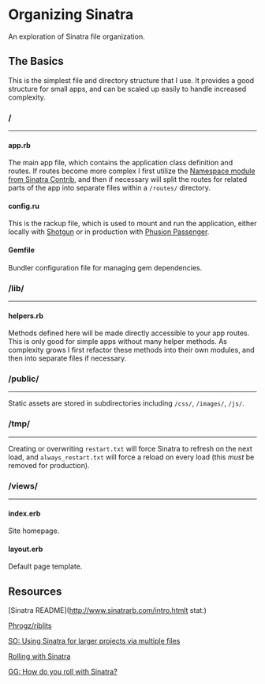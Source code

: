 # Organizing Sinatra

An exploration of Sinatra file organization.



## The Basics

This is the simplest file and directory structure that I use. It provides a good
structure for small apps, and can be scaled up easily to handle increased complexity.

### /
---

#### app.rb 
The main app file, which contains the application class definition and routes.
If routes become more complex I first utilize the [Namespace module from Sinatra
Contrib](), and then if necessary will split the routes for related parts of the app
into separate files within a `/routes/` directory.


#### config.ru
This is the rackup file, which is used to mount and run the application, either
locally with [Shotgun]() or in production with [Phusion Passenger]().


#### Gemfile
Bundler configuration file for managing gem dependencies.


### /lib/
---

#### helpers.rb
Methods defined here will be made directly accessible to your app routes. This
is only good for simple apps without many helper methods. As complexity grows I
first refactor these methods into their own modules, and then into separate
files if necessary.


### /public/
---
Static assets are stored in subdirectories including `/css/`, `/images/`, `/js/`.


### /tmp/
---
Creating or overwriting `restart.txt` will force Sinatra to refresh on the next
load, and `always_restart.txt` will force a reload on every load (this _must_ be
removed for production).


### /views/
---

#### index.erb
Site homepage.


#### layout.erb
Default page template.



## Resources

[Sinatra README](http://www.sinatrarb.com/intro.htmlt stat:)

[Phrogz/riblits](https://github.com/Phrogz/riblits)

[SO: Using Sinatra for larger projects via multiple files](http://stackoverflow.com/questions/5015471/using-sinatra-for-larger-projects-via-multiple-files)

[Rolling with Sinatra](http://www.sitepoint.com/rolling-with-sinatra/)

[GG: How do you roll with Sinatra?](https://groups.google.com/forum/#!msg/sinatrarb/BFAXCCK3D8I/mXLv6YDoBcAJ)
